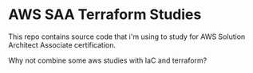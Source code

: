# AWS SAA Terraform Studies

This repo contains source code that i'm using to study for AWS Solution Architect Associate certification.

Why not combine some aws studies with IaC and terraform?